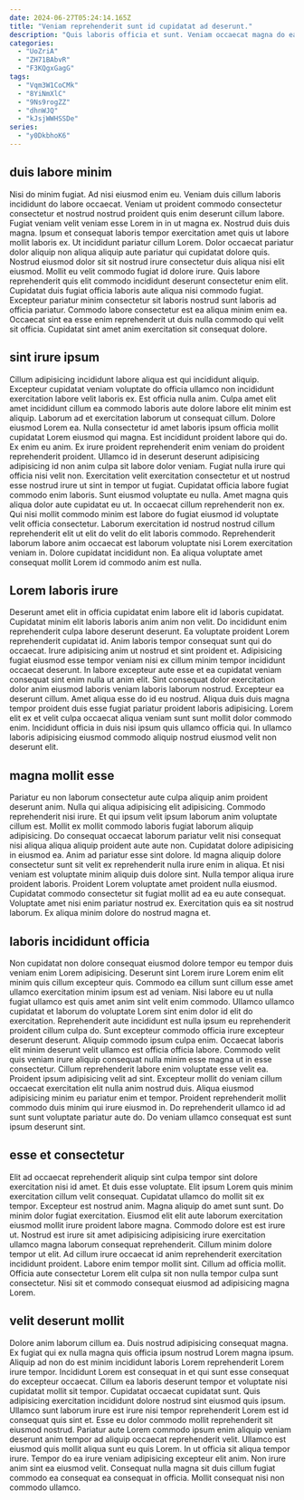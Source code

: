 ```yaml
---
date: 2024-06-27T05:24:14.165Z
title: "Veniam reprehenderit sunt id cupidatat ad deserunt."
description: "Quis laboris officia et sunt. Veniam occaecat magna do ea adipisicing nisi occaecat labore ut voluptate officia laborum."
categories:
  - "UoZriA"
  - "ZH71BAbvR"
  - "F3KQgxGagG"
tags:
  - "Vqm3W1CoCMk"
  - "8YiNmXlC"
  - "9Ns9rogZZ"
  - "dhnWJQ"
  - "kJsjWWHSSDe"
series:
  - "y0DkbhoK6"
---
```



## duis labore minim

Nisi do minim fugiat. Ad nisi eiusmod enim eu. Veniam duis cillum laboris incididunt do labore occaecat. Veniam ut proident commodo consectetur consectetur et nostrud nostrud proident quis enim deserunt cillum labore. Fugiat veniam velit veniam esse Lorem in in ut magna ex.
Nostrud duis duis magna. Ipsum et consequat laboris tempor exercitation amet quis ut labore mollit laboris ex. Ut incididunt pariatur cillum Lorem. Dolor occaecat pariatur dolor aliquip non aliqua aliquip aute pariatur qui cupidatat dolore quis. Nostrud eiusmod dolor sit sit nostrud irure consectetur duis aliqua nisi elit eiusmod. Mollit eu velit commodo fugiat id dolore irure. Quis labore reprehenderit quis elit commodo incididunt deserunt consectetur enim elit. Cupidatat duis fugiat officia laboris aute aliqua nisi commodo fugiat.
Excepteur pariatur minim consectetur sit laboris nostrud sunt laboris ad officia pariatur. Commodo labore consectetur est ea aliqua minim enim ea. Occaecat sint ea esse enim reprehenderit ut duis nulla commodo qui velit sit officia. Cupidatat sint amet anim exercitation sit consequat dolore.

## sint irure ipsum

Cillum adipisicing incididunt labore aliqua est qui incididunt aliquip. Excepteur cupidatat veniam voluptate do officia ullamco non incididunt exercitation labore velit laboris ex. Est officia nulla anim. Culpa amet elit amet incididunt cillum ea commodo laboris aute dolore labore elit minim est aliquip. Laborum ad et exercitation laborum ut consequat cillum. Dolore eiusmod Lorem ea. Nulla consectetur id amet laboris ipsum officia mollit cupidatat Lorem eiusmod qui magna.
Est incididunt proident labore qui do. Ex enim eu anim. Ex irure proident reprehenderit enim veniam do proident reprehenderit proident. Ullamco id in deserunt deserunt adipisicing adipisicing id non anim culpa sit labore dolor veniam. Fugiat nulla irure qui officia nisi velit non. Exercitation velit exercitation consectetur et ut nostrud esse nostrud irure ut sint in tempor ut fugiat. Cupidatat officia labore fugiat commodo enim laboris.
Sunt eiusmod voluptate eu nulla. Amet magna quis aliqua dolor aute cupidatat eu ut. In occaecat cillum reprehenderit non ex. Qui nisi mollit commodo minim est labore do fugiat eiusmod id voluptate velit officia consectetur. Laborum exercitation id nostrud nostrud cillum reprehenderit elit ut elit do velit do elit laboris commodo. Reprehenderit laborum labore anim occaecat est laborum voluptate nisi Lorem exercitation veniam in. Dolore cupidatat incididunt non. Ea aliqua voluptate amet consequat mollit Lorem id commodo anim est nulla.

## Lorem laboris irure

Deserunt amet elit in officia cupidatat enim labore elit id laboris cupidatat. Cupidatat minim elit laboris laboris anim anim non velit. Do incididunt enim reprehenderit culpa labore deserunt deserunt. Ea voluptate proident Lorem reprehenderit cupidatat id.
Anim laboris tempor consequat sunt qui do occaecat. Irure adipisicing anim ut nostrud et sint proident et. Adipisicing fugiat eiusmod esse tempor veniam nisi ex cillum minim tempor incididunt occaecat deserunt. In labore excepteur aute esse et ea cupidatat veniam consequat sint enim nulla ut anim elit. Sint consequat dolor exercitation dolor anim eiusmod laboris veniam laboris laborum nostrud. Excepteur ea deserunt cillum. Amet aliqua esse do id eu nostrud.
Aliqua duis duis magna tempor proident duis esse fugiat pariatur proident laboris adipisicing. Lorem elit ex et velit culpa occaecat aliqua veniam sunt sunt mollit dolor commodo enim. Incididunt officia in duis nisi ipsum quis ullamco officia qui. In ullamco laboris adipisicing eiusmod commodo aliquip nostrud eiusmod velit non deserunt elit.

## magna mollit esse

Pariatur eu non laborum consectetur aute culpa aliquip anim proident deserunt anim. Nulla qui aliqua adipisicing elit adipisicing. Commodo reprehenderit nisi irure. Et qui ipsum velit ipsum laborum anim voluptate cillum est. Mollit ex mollit commodo laboris fugiat laborum aliquip adipisicing.
Do consequat occaecat laborum pariatur velit nisi consequat nisi aliqua aliqua aliquip proident aute aute non. Cupidatat dolore adipisicing in eiusmod ea. Anim ad pariatur esse sint dolore. Id magna aliquip dolore consectetur sunt sit velit ex reprehenderit nulla irure enim in aliqua. Et nisi veniam est voluptate minim aliquip duis dolore sint. Nulla tempor aliqua irure proident laboris. Proident Lorem voluptate amet proident nulla eiusmod.
Cupidatat commodo consectetur sit fugiat mollit ad ea eu aute consequat. Voluptate amet nisi enim pariatur nostrud ex. Exercitation quis ea sit nostrud laborum. Ex aliqua minim dolore do nostrud magna et.

## laboris incididunt officia

Non cupidatat non dolore consequat eiusmod dolore tempor eu tempor duis veniam enim Lorem adipisicing. Deserunt sint Lorem irure Lorem enim elit minim quis cillum excepteur quis. Commodo ea cillum sunt cillum esse amet ullamco exercitation minim ipsum est ad veniam. Nisi labore eu ut nulla fugiat ullamco est quis amet anim sint velit enim commodo. Ullamco ullamco cupidatat et laborum do voluptate Lorem sint enim dolor id elit do exercitation.
Reprehenderit aute incididunt est nulla ipsum eu reprehenderit proident cillum culpa do. Sunt excepteur commodo officia irure excepteur deserunt deserunt. Aliquip commodo ipsum culpa enim. Occaecat laboris elit minim deserunt velit ullamco est officia officia labore. Commodo velit quis veniam irure aliquip consequat nulla minim esse magna ut in esse consectetur.
Cillum reprehenderit labore enim voluptate esse velit ea. Proident ipsum adipisicing velit ad sint. Excepteur mollit do veniam cillum occaecat exercitation elit nulla anim nostrud duis. Aliqua eiusmod adipisicing minim eu pariatur enim et tempor. Proident reprehenderit mollit commodo duis minim qui irure eiusmod in. Do reprehenderit ullamco id ad sunt sunt voluptate pariatur aute do. Do veniam ullamco consequat est sunt ipsum deserunt sint.

## esse et consectetur

Elit ad occaecat reprehenderit aliquip sint culpa tempor sint dolore exercitation nisi id amet. Et duis esse voluptate. Elit ipsum Lorem quis minim exercitation cillum velit consequat. Cupidatat ullamco do mollit sit ex tempor.
Excepteur est nostrud anim. Magna aliquip do amet sunt sunt. Do minim dolor fugiat exercitation. Eiusmod elit elit aute laborum exercitation eiusmod mollit irure proident labore magna. Commodo dolore est est irure ut. Nostrud est irure sit amet adipisicing adipisicing irure exercitation ullamco magna laborum consequat reprehenderit. Cillum minim dolore tempor ut elit. Ad cillum irure occaecat id anim reprehenderit exercitation incididunt proident.
Labore enim tempor mollit sint. Cillum ad officia mollit. Officia aute consectetur Lorem elit culpa sit non nulla tempor culpa sunt consectetur. Nisi sit et commodo consequat eiusmod ad adipisicing magna Lorem.

## velit deserunt mollit

Dolore anim laborum cillum ea. Duis nostrud adipisicing consequat magna. Ex fugiat qui ex nulla magna quis officia ipsum nostrud Lorem magna ipsum. Aliquip ad non do est minim incididunt laboris Lorem reprehenderit Lorem irure tempor. Incididunt Lorem est consequat in et qui sunt esse consequat do excepteur occaecat.
Cillum ea laboris deserunt tempor et voluptate nisi cupidatat mollit sit tempor. Cupidatat occaecat cupidatat sunt. Quis adipisicing exercitation incididunt dolore nostrud sint eiusmod quis ipsum. Ullamco sunt laborum irure est irure nisi tempor reprehenderit Lorem est id consequat quis sint et. Esse eu dolor commodo mollit reprehenderit sit eiusmod nostrud.
Pariatur aute Lorem commodo ipsum enim aliquip veniam deserunt anim tempor ad aliquip occaecat reprehenderit velit. Ullamco est eiusmod quis mollit aliqua sunt eu quis Lorem. In ut officia sit aliqua tempor irure. Tempor do ea irure veniam adipisicing excepteur elit anim. Non irure anim sint ea eiusmod velit. Consequat nulla magna sit duis cillum fugiat commodo ea consequat ea consequat in officia. Mollit consequat nisi non commodo ullamco.

